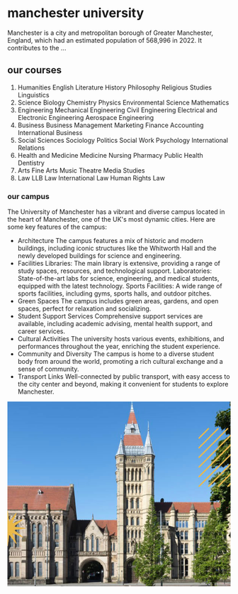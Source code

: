 # manchester university

Manchester is a city and metropolitan borough of Greater Manchester, England, which had an estimated population of 568,996 in 2022. It contributes to the ...


## our courses

1. Humanities
English Literature
History
Philosophy
Religious Studies
Linguistics
2. Science
Biology
Chemistry
Physics
Environmental Science
Mathematics
3. Engineering
Mechanical Engineering
Civil Engineering
Electrical and Electronic Engineering
Aerospace Engineering
4. Business
Business Management
Marketing
Finance
Accounting
International Business
5. Social Sciences
Sociology
Politics
Social Work
Psychology
International Relations
6. Health and Medicine
Medicine
Nursing
Pharmacy
Public Health
Dentistry
7. Arts
Fine Arts
Music
Theatre
Media Studies
8. Law
LLB Law
International Law
Human Rights Law



### our campus

The University of Manchester has a vibrant and diverse campus located in the heart of Manchester, one of the UK's most dynamic cities. Here are some key features of the campus:


* Architecture
The campus features a mix of historic and modern buildings, including iconic structures like the Whitworth Hall and the newly developed buildings for science and engineering.
* Facilities
Libraries: The main library is extensive, providing a range of study spaces, resources, and technological support.
Laboratories: State-of-the-art labs for science, engineering, and medical students, equipped with the latest technology.
Sports Facilities: A wide range of sports facilities, including gyms, sports halls, and outdoor pitches.
* Green Spaces
The campus includes green areas, gardens, and open spaces, perfect for relaxation and socializing.
* Student Support Services
Comprehensive support services are available, including academic advising, mental health support, and career services.
* Cultural Activities
The university hosts various events, exhibitions, and performances throughout the year, enriching the student experience.
* Community and Diversity
The campus is home to a diverse student body from around the world, promoting a rich cultural exchange and a sense of community.
* Transport Links
Well-connected by public transport, with easy access to the city center and beyond, making it convenient for students to explore Manchester.

 <img src="./images/uni.jpg" alt="" width="800px">